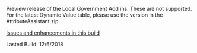 Preview release of the Local Government Add ins.  These are not supported.  For the latest Dynamic Value table, please use the version in the AttributeAssistant.zip.

[Issues and enhancements in this build](
  https://github.com/Esri/local-government-desktop-addins/issues?utf8=%E2%9C%93&q=is%3Aissue%20is%3Aopen%20milestone%3A%22Fall%202017%22%20label%3AInstalled%20)
  
Lasted Build: 12/6/2018

